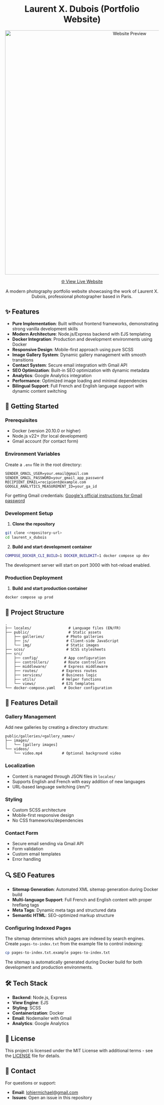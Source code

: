 <div align="center">

# Laurent X. Dubois (Portfolio Website)

<img
  src="public/gif/website-preview.gif"
  alt="Website Preview"
  width="800"
  style="max-width: 100%;">

[🌐 View Live Website](https://laurentxdubois.com)

A modern photography portfolio website showcasing the work of
Laurent X. Dubois, professional photographer based in Paris.

</div>

## ✨ Features

- **Pure Implementation**: Built without frontend frameworks, demonstrating
strong vanilla development skills
- **Modern Architecture**: Node.js/Express backend with EJS templating
- **Docker Integration**: Production and development environments using Docker
- **Responsive Design**: Mobile-first approach using pure SCSS
- **Image Gallery System**: Dynamic gallery management with smooth transitions
- **Contact System**: Secure email integration with Gmail API
- **SEO Optimization**: Built-in SEO optimization with dynamic metadata
- **Analytics**: Google Analytics integration
- **Performance**: Optimized image loading and minimal dependencies
- **Bilingual Support**: Full French and English language support with dynamic
content switching

## 🚀 Getting Started

### Prerequisites

- Docker (version 20.10.0 or higher)
- Node.js v22+ (for local development)
- Gmail account (for contact form)

### Environment Variables

Create a `.env` file in the root directory:

```env
SENDER_GMAIL_USER=your.email@gmail.com
SENDER_GMAIL_PASSWORD=your_gmail_app_password
RECIPIENT_EMAIL=recipient@example.com
GOOGLE_ANALYTICS_MEASUREMENT_ID=your_ga_id
```

For getting Gmail credentials:
[Google's official instructions for Gmail password](
    https://support.google.com/accounts/answer/185833?hl=en
)

### Development Setup

1. **Clone the repository**
```bash
git clone <repository-url>
cd laurent_x_dubois
```

2. **Build and start development container**
```bash
COMPOSE_DOCKER_CLI_BUILD=1 DOCKER_BUILDKIT=1 docker compose up dev
```

The development server will start on port 3000 with hot-reload enabled.

### Production Deployment

1. **Build and start production container**
```bash
docker compose up prod
```

## 📂 Project Structure

```
.
├── locales/                 # Language files (EN/FR)
├── public/                  # Static assets
│   ├── galleries/          # Photo galleries
│   ├── js/                 # Client-side JavaScript
│   └── img/                # Static images
├── scss/                   # SCSS stylesheets
├── src/
│   ├── config/            # App configuration
│   ├── controllers/       # Route controllers
│   ├── middleware/        # Express middleware
│   ├── routes/           # Express routes
│   ├── services/         # Business logic
│   ├── utils/            # Helper functions
│   └── views/            # EJS templates
└── docker-compose.yaml    # Docker configuration
```

## 🎨 Features Detail

### Gallery Management

Add new galleries by creating a directory structure:
```
public/galleries/<gallery_name>/
├── images/
│   └── [gallery images]
└── videos/
    └── video.mp4         # Optional background video
```

### Localization

- Content is managed through JSON files in `locales/`
- Supports English and French with easy addition of new languages
- URL-based language switching (/en/*)

### Styling

- Custom SCSS architecture
- Mobile-first responsive design
- No CSS frameworks/dependencies

### Contact Form

- Secure email sending via Gmail API
- Form validation
- Custom email templates
- Error handling

## 🔍 SEO Features

- **Sitemap Generation**: Automated XML sitemap generation during Docker build
- **Multi-language Support**: Full French and English content with proper
hreflang tags
- **Meta Tags**: Dynamic meta tags and structured data
- **Semantic HTML**: SEO-optimized markup structure

### Configuring Indexed Pages

The sitemap determines which pages are indexed by search engines. Create
`pages-to-index.txt` from the example file to control indexing:

```bash
cp pages-to-index.txt.example pages-to-index.txt
```

The sitemap is automatically generated during Docker build for both development
and production environments.

## 🛠️ Tech Stack

- **Backend**: Node.js, Express
- **View Engine**: EJS
- **Styling**: SCSS
- **Containerization**: Docker
- **Email**: Nodemailer with Gmail
- **Analytics**: Google Analytics

## 📝 License

This project is licensed under the MIT License with additional terms - see the
[LICENSE](LICENSE) file for details.

## 🤝 Contact

For questions or support:
- **Email**: lohiermichael@gmail.com
- **Issues**: Open an issue in this repository

